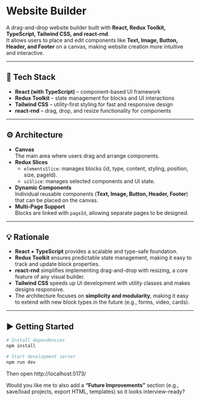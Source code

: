# Website Builder

A drag-and-drop website builder built with **React, Redux Toolkit, TypeScript, Tailwind CSS, and react-rnd**.  
It allows users to place and edit components like **Text, Image, Button, Header, and Footer** on a canvas, making website creation more intuitive and interactive.

---

## 🚀 Tech Stack

- **React (with TypeScript)** – component-based UI framework
- **Redux Toolkit** – state management for blocks and UI interactions
- **Tailwind CSS** – utility-first styling for fast and responsive design
- **react-rnd** – drag, drop, and resize functionality for components

---

## ⚙️ Architecture

- **Canvas**  
  The main area where users drag and arrange components.  
- **Redux Slices**  
  - `elementsSlice`: manages blocks (id, type, content, styling, position, size, pageId).  
  - `uiSlice`: manages selected components and UI state.  
- **Dynamic Components**  
  Individual reusable components (**Text, Image, Button, Header, Footer**) that can be placed on the canvas.  
- **Multi-Page Support**  
  Blocks are linked with `pageId`, allowing separate pages to be designed.

---

## 💡 Rationale

- **React + TypeScript** provides a scalable and type-safe foundation.  
- **Redux Toolkit** ensures predictable state management, making it easy to track and update block properties.  
- **react-rnd** simplifies implementing drag-and-drop with resizing, a core feature of any visual builder.  
- **Tailwind CSS** speeds up UI development with utility classes and makes designs responsive.  
- The architecture focuses on **simplicity and modularity**, making it easy to extend with new block types in the future (e.g., forms, video, cards).


---

## ▶️ Getting Started

```bash
# Install dependencies
npm install

# Start development server
npm run dev
```
Then open http://localhost:5173/


Would you like me to also add a **“Future Improvements”** section (e.g., save/load projects, export HTML, templates) so it looks interview-ready?

